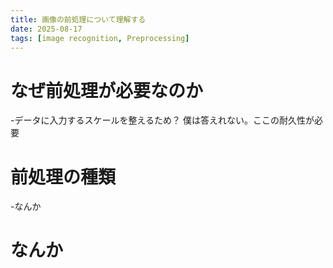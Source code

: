 ```yaml
---
title: 画像の前処理について理解する
date: 2025-08-17
tags: [image recognition, Preprocessing]
---
```


# なぜ前処理が必要なのか
-データに入力するスケールを整えるため？
僕は答えれない。ここの耐久性が必要

# 前処理の種類
-なんか

# なんか
